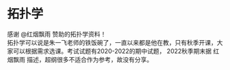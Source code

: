 # 拓扑学
感谢 @红烟飘雨 赞助的拓扑学资料！\
拓扑学可以说是朱一飞老师的铁饭碗了，一直以来都是他在教，只有秋季开课，大家可以根据需求选课。考试试题有2020-2022的期中试题，
2022秋季期末据 红烟飘雨 描述，超纲很多不适合作为参考，故没有分享。